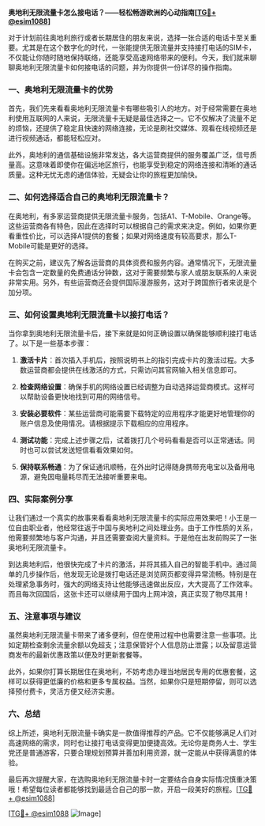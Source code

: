 **奥地利无限流量卡怎么接电话？——轻松畅游欧洲的心动指南[[TG💪+ @esim1088](https://t.me/s/esim1088)]**

对于计划前往奥地利旅行或者长期居住的朋友来说，选择一张合适的电话卡至关重要。尤其是在这个数字化的时代，一张能提供无限流量并支持接打电话的SIM卡，不仅能让你随时随地保持联络，还能享受高速网络带来的便利。今天，我们就来聊聊奥地利无限流量卡如何接电话的问题，并为你提供一份详尽的操作指南。

### 一、奥地利无限流量卡的优势

首先，我们先来看看奥地利无限流量卡有哪些吸引人的地方。对于经常需要在奥地利使用互联网的人来说，无限流量卡无疑是最佳选择之一。它不仅解决了流量不足的烦恼，还提供了稳定且快速的网络连接，无论是刷社交媒体、观看在线视频还是进行视频通话，都能轻松应对。

此外，奥地利的通信基础设施非常发达，各大运营商提供的服务覆盖广泛，信号质量高。这意味着即使你在偏远地区旅行，也能享受到稳定的网络连接和清晰的通话质量。这种无忧无虑的通信体验，无疑会让你的旅程更加愉快。

### 二、如何选择适合自己的奥地利无限流量卡？

在奥地利，有多家运营商提供无限流量卡服务，包括A1、T-Mobile、Orange等。这些运营商各有特色，因此在选择时可以根据自己的需求来决定。例如，如果你更看重性价比，可以选择A1提供的套餐；如果对网络速度有较高要求，那么T-Mobile可能是更好的选择。

在购买之前，建议先了解各运营商的具体资费和服务内容。通常情况下，无限流量卡会包含一定数量的免费通话分钟数，这对于需要频繁与家人或朋友联系的人来说非常实用。另外，有些运营商还会提供国际漫游服务，这对于跨国旅行者来说是个加分项。

### 三、如何设置奥地利无限流量卡以接打电话？

当你拿到奥地利无限流量卡后，接下来就是如何正确设置以确保能够顺利接打电话了。以下是一些基本步骤：

1. **激活卡片**：首次插入手机后，按照说明书上的指引完成卡片的激活过程。大多数运营商都会提供在线激活的方式，只需访问其官网输入相关信息即可。
   
2. **检查网络设置**：确保手机的网络设置已经调整为自动选择运营商模式。这样可以帮助设备更快地找到可用的网络信号。

3. **安装必要软件**：某些运营商可能需要下载特定的应用程序才能更好地管理你的账户信息及使用情况。请根据提示下载相应的应用程序。

4. **测试功能**：完成上述步骤之后，试着拨打几个号码看看是否可以正常通话。同时也可以尝试发送短信看看效果如何。

5. **保持联系畅通**：为了保证通讯顺畅，在外出时记得随身携带充电宝以及备用电源，避免因电量耗尽而无法接听重要来电。

### 四、实际案例分享

让我们通过一个真实的故事来看看奥地利无限流量卡的实际应用效果吧！小王是一位自由职业者，他经常往返于中国与奥地利之间处理业务。由于工作性质的关系，他需要频繁地与客户沟通，并且还需要查阅大量资料。于是他在出发前购买了一张奥地利无限流量卡。

到达奥地利后，他很快完成了卡片的激活，并将其插入自己的智能手机中。通过简单的几步操作后，他发现无论是拨打电话还是浏览网页都变得异常流畅。特别是在处理紧急事务时，强大的网络支持让他能够迅速做出反应，大大提高了工作效率。而且每次回国后，这张卡还可以继续用于国内上网冲浪，真正实现了物尽其用！

### 五、注意事项与建议

虽然奥地利无限流量卡带来了诸多便利，但在使用过程中也需要注意一些事项。比如定期检查剩余流量余额以免超支；注意保管好个人信息防止泄露；以及留意运营商发布的最新优惠政策以便及时更新套餐等。

此外，如果你打算长期居住在奥地利，不妨考虑办理当地居民专用的优惠套餐，这样可以获得更低廉的价格和更多专属权益。当然，如果你只是短期停留，则可以选择预付费卡，灵活方便又经济实惠。

### 六、总结

综上所述，奥地利无限流量卡确实是一款值得推荐的产品。它不仅能够满足人们对高速网络的需求，同时也让接打电话变得更加便捷高效。无论你是商务人士、学生党还是普通游客，只要合理规划预算并善加利用资源，就一定能从中获得满意的体验。

最后再次提醒大家，在选购奥地利无限流量卡时一定要结合自身实际情况慎重决策哦！希望每位读者都能够找到最适合自己的那一款，开启一段美好的旅程。[[TG💪+ @esim1088](https://t.me/s/esim1088)] 

[[TG💪+ @esim1088](https://t.me/s/esim1088) ![Image](https://i.postimg.cc/4NQfJmqS/Snipaste-2025-05-13-00-14-12.png)]